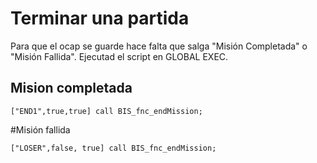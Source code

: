 # Terminar una partida

Para que el ocap se guarde hace falta que salga "Misión Completada" o "Misión Fallida". Ejecutad el script en GLOBAL EXEC.

## Mision completada


```["END1",true,true] call BIS_fnc_endMission;```

#Misión fallida

```["LOSER",false, true] call BIS_fnc_endMission;```